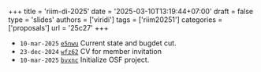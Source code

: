 +++
title = 'riim-di-2025'
date = '2025-03-10T13:19:44+07:00'
draft = false
type = 'slides'
authors = ['viridi']
tags = ['riim20251']
categories = ['proposals']
url = '25c27'
+++

+ `10-mar-2025` [`e5nwu`](https://osf.io/e5nwu) Current state and bugdet cut.
+ `23-dec-2024` [`wfz62`](https://osf.io/wfz62) CV for member invitation
+ `10-mar-2025` [`bvxnc`](https://osf.io/bvxnc) Initialize OSF project.